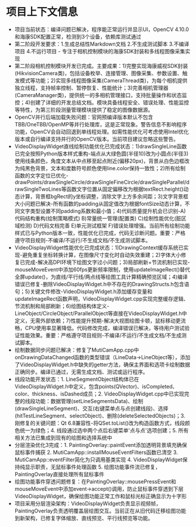 # 项目上下文信息

- 项目当前状态：编译问题已解决，程序能正常运行并显示UI，OpenCV 4.10.0和海康SDK配置正常，检测到3个设备，依赖库测试通过
- 第二阶段开发要求：1.生成总结性Markdown文档 2.不生成测试脚本 3.不编译项目 4.不运行项目 - 专注于相机控制模块的海康SDK封装和多线程图像采集实现
- 第二阶段相机控制模块开发已完成。主要成果：1)完整实现海康威视SDK封装(HikvisionCamera类)，包括设备枚举、连接管理、图像采集、参数设置、触发模式等功能；2)实现多线程图像采集(CameraThread类)，为每个相机提供独立线程，支持帧率控制、暂停恢复、性能统计；3)完善相机管理器(CameraManager类)，提供统一的多相机管理接口，支持批量操作和状态监控；4)创建了详细的开发总结文档。模块具备线程安全、错误处理、性能监控等特性，为第三阶段测量管理模块提供了稳定的图像数据源。
- OpenCV并行后端加载失败问题：官网预编译版本默认不包含TBB/OneTBB/OpenMP等并行处理库，这是正常现象。警告信息不影响程序功能，OpenCV会自动回退到单线程处理。如需性能优化可考虑使用Intel优化版本或自行编译支持并行的OpenCV版本。当前项目建议忽略这些警告。
- VideoDisplayWidget直线绘制功能优化已完成状态：1)drawSingleLine函数已完全按照Python版本样式重构-端点从大绿色圆(半径10)改为小圆点(半径3)使用线条颜色，角度文本从中点移至起点附近(偏移20px)，背景从白色边框改为纯黑色背景，文本和度数符号颜色使用line.color保持一致性；2)所有绘制函数的文字定位已优化-drawPoints/drawSingleCircle/drawSingleFineCircle/drawSingleParallel/drawSingleTwoLines等函数文字位置从固定偏移改为根据textRect.height()动态计算，背景框bgRect的y坐标调整，消除文字上方多余间距；3)文字背景框大小问题已解决-所有函数的padding从固定值改为根据fontSize动态计算，不同文字类型设置不同padding系数和最小值；4)代码质量提升机会已识别-A)代码结构重构(绘制策略模式) B)常量统一管理(配置类) C)绘制性能优化(脏区域检测) D)代码文档完善 E)单元测试框架 F)错误处理增强。当前所有绘制功能样式已与Python版本一致，性能优化已完成，代码无诊断问题。重要：严格遵守项目规则-不编译/不运行/不生成文档/不生成测试脚本。
- VideoDisplayWidget性能优化已完成状态：1)DrawingContext缓存系统已实现-避免重复坐标转换计算，在图像尺寸变化时自动失效重建；2)字体大小修复已完成-解决高DPI环境下绘图文字过小问题；3)局部刷新+节流机制已实现-mouseMoveEvent中添加60fps更新频率限制，使用updateImageRect()替代全屏update()，为直线/平行线/两点线等绘图工具计算精确预览区域；4)编译错误已修复-删除VideoDisplayWidget.h中不存在的DrawingStructs.h包含语句；5)关键文件修改-VideoDisplayWidget.h添加缓存变量和updateImageRect函数声明，VideoDisplayWidget.cpp实现完整缓存逻辑、节流机制和局部刷新；6)绘图结构体定义-LineObject/CircleObject/ParallelObject等直接在VideoDisplayWidget.h中定义，无需外部依赖；7)性能提升预期-解决大视图绘图卡顿，鼠标移动更流畅，CPU使用率显著降低。代码修改完成，编译错误已解决，等待用户测试验证性能效果。重要：严格遵守项目规则-不编译/不运行/不生成文档/不生成测试脚本。
- 绘制数据同步问题已解决：修复了MutiCamApp.cpp中onDrawingDataChanged函数的类型错误（LineData->LineObject等），添加了VideoDisplayWidget.h中缺失的getter方法，确保主界面和选项卡绘制数据正确同步。编译已通过，无需生成文档、测试或运行程序。
- 线段功能开发状态：1. LineSegmentObject结构体已在VideoDisplayWidget.h中定义，包含points(QVector<QPointF>)、isCompleted、color、thickness、isDashed成员；2. VideoDisplayWidget.cpp中已实现完整的线段功能：数据管理(setLineSegmentsData)、绘制(drawSingleLineSegment)、交互(右键菜单点与点创建线段)、选择(hitTestLineSegment、selectObject)、删除(deleteSelectedObjects)；3. 刚修复的关键问题：Qt 6.8兼容性-将QSet.toList()改为构造函数方式，线段颜色统一为绿色；4. 线段通过选中两个点后右键菜单'点与点'选项创建；5. 所有相关方法已集成到现有的绘图和选择系统中
- 分层渲染优化3完成：1. PaintingOverlay::paintEvent添加透明背景填充确保鼠标事件捕获 2. MutiCamApp::installMouseEventFilters函数已清空 3. MutiCamApp::eventFilter简化为只调用基类实现 4. VideoDisplayWidget保持纯显示职责，无鼠标事件处理函数 5. 绘图功能事件流已修复，PaintingOverlay直接处理所有鼠标事件
- 绘图功能事件穿透问题修复：在PaintingOverlay::mousePressEvent和mouseMoveEvent中添加event->accept()调用，防止鼠标事件穿透到下层VideoDisplayWidget，确保绘图功能正常工作和鼠标光标正确显示为十字形
- 项目采用分层渲染架构：VideoDisplayWidget负责显示视频帧，PaintingOverlay负责透明覆盖层绘图交互。当前正在从旧代码迁移绘图功能到新架构，已修复字体缩放、直线预览、平行线预览等功能。
